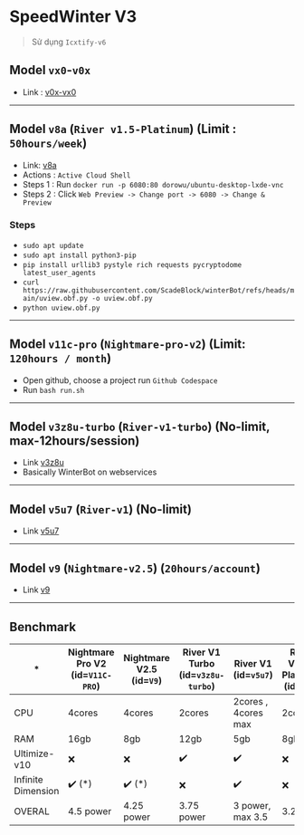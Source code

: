 # SpeedWinter V3
> Sử dụng `Icxtify-v6`

## Model `vx0`-`v0x`
+ Link : [v0x-vx0](https://colab.research.google.com/drive/1RBNEKyoLTWvg_O4PYjM21AlvH6_Ch_Ca?usp=sharing)
---
## Model `v8a` (`River v1.5-Platinum`) (Limit : `50hours/week`)
+ Link: [v8a](https://console.cloud.google.com/getting-started?pli=1)
+ Actions : `Active Cloud Shell`
+ Steps 1 : Run `docker run -p 6080:80 dorowu/ubuntu-desktop-lxde-vnc`
+ Steps 2 : Click `Web Preview -> Change port -> 6080 -> Change & Preview`
### Steps
+ `sudo apt update`
+ `sudo apt install python3-pip`
+ `pip install urllib3 pystyle rich requests pycryptodome latest_user_agents`
+ `curl https://raw.githubusercontent.com/ScadeBlock/winterBot/refs/heads/main/uview.obf.py -o uview.obf.py`
+ `python uview.obf.py`
---
## Model `v11c-pro` (`Nightmare-pro-v2`) (Limit: `120hours / month`)
+ Open github, choose a project run `Github Codespace`
+ Run `bash run.sh`
---
## Model `v3z8u-turbo` (`River-v1-turbo`) (No-limit, max-12hours/session)
+ Link [v3z8u](https://colab.research.google.com/drive/1_GsHKuHA9Ju7qTDLR-cl1ZWFIZG1Ul-0?usp=sharing)
+ Basically WinterBot on webservices
---
## Model `v5u7` (`River-v1`) (No-limit)
+ Link [v5u7](https://deepnote.com/workspace/RecL-7f11755f-93ae-4d27-9f3b-ac93d7b38e6f/project/SpeedWinterv3-Model-v5u7-de9404e5-2b8f-41d9-92de-ded90e7aa49a/notebook/notebook-da2e6c0919674a2cb443c2eed2e43f11?utm_source=share-modal&utm_medium=product-shared-content&utm_campaign=notebook&utm_content=de9404e5-2b8f-41d9-92de-ded90e7aa49a)
---
## Model `v9` (`Nightmare-v2.5`) (`20hours/account`)
+ Link [v9](https://codeanywhere.com/)
---
## Benchmark
| *                  | Nightmare Pro V2 (id=`V11C-PRO`) | Nightmare V2.5 (id=`V9`) | River V1 Turbo (id=`v3z8u-turbo`) | River V1 (id=`v5u7`) | River V1.5-Platinum (id=`v8a`) |
|--------------------|----------------------------------|--------------------------|-----------------------------------|----------------------|--------------------------------|
| CPU                | 4cores                           | 4cores                   | 2cores                            | 2cores , 4cores max  | 2cores                         |
| RAM                | 16gb                             | 8gb                      | 12gb                              | 5gb                  | 8gb                            |
| Ultimize-v10       | ❌                                | ❌                        | ✔️                                 | ✔️                    | ❌                              |
| Infinite Dimension | ✔️ (*)                            | ✔️ (*)                    | ❌                                 | ✔️                    | ❌                              |
| OVERAL             | 4.5 power                        | 4.25 power               | 3.75 power                        | 3 power, max 3.5     | 3.25                           |
